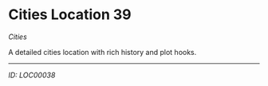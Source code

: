 # Cities Location 39

*Cities*

A detailed cities location with rich history and plot hooks.

---
*ID: LOC00038*